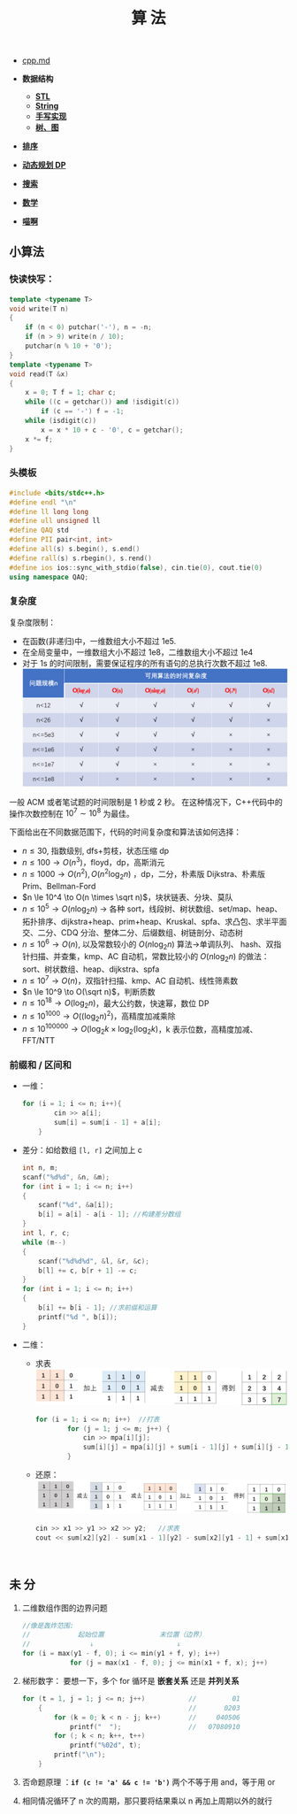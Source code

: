   <h1 align="center"><b>算 法</b></h1><br>

- [cpp.md](../Cpp.md)

- **数据结构**
  - **[STL](STL.md)**
  - **[String](String.md)**
  - **[手写实现](DataStruct.md)**
  - **[树、图](Tree_Graph.md)**
- **[排序](Sort.md)**
- **[动态规划 DP](DP.md)**
- **[搜索](Search.md)**
- **[数学](Math.md)**
- **[喵啊](miao.md)**

## 小算法

### 快读快写：

```cpp {.line-numbers}
template <typename T>
void write(T n)
{
    if (n < 0) putchar('-'), n = -n;
    if (n > 9) write(n / 10);
    putchar(n % 10 + '0');
}
template <typename T>
void read(T &x)
{
    x = 0; T f = 1; char c;
    while ((c = getchar()) and !isdigit(c))
        if (c == '-') f = -1;
    while (isdigit(c))
        x = x * 10 + c - '0', c = getchar();
    x *= f;
}
```

### 头模板

```cpp {.line-numbers}
#include <bits/stdc++.h>
#define endl "\n"
#define ll long long
#define ull unsigned ll
#define QAQ std
#define PII pair<int, int>
#define all(s) s.begin(), s.end()
#define rall(s) s.rbegin(), s.rend()
#define ios ios::sync_with_stdio(false), cin.tie(0), cout.tie(0)
using namespace QAQ;
```

### 复杂度

复杂度限制：

- 在函数(非递归)中，一维数组大小不超过 1e5.
- 在全局变量中，一维数组大小不超过 1e8，二维数组大小不超过 1e4
- 对于 1s 的时间限制，需要保证程序的所有语句的总执行次数不超过 1e8.
  ![](./img/cpp_1.png)

一般 ACM 或者笔试题的时间限制是 1 秒或 2 秒。
在这种情况下，C++代码中的操作次数控制在 $10^7∼10^8$ 为最佳。

下面给出在不同数据范围下，代码的时间复杂度和算法该如何选择：

- $n \le 30$, 指数级别, dfs+剪枝，状态压缩 dp
- $n \le 100  \to  O(n^3)$，floyd，dp，高斯消元
- $n \le 1000  \to  O(n^2), O(n^2\log_2n)$ ，dp，二分，朴素版 Dijkstra、朴素版 Prim、Bellman-Ford
- $n \le 10^4  \to  O(n \times \sqrt n)$，块状链表、分块、莫队
- $n \le 10^5  \to  O(n\log_2n)$ $\to$ 各种 sort，线段树、树状数组、set/map、heap、拓扑排序、dijkstra+heap、prim+heap、Kruskal、spfa、求凸包、求半平面交、二分、CDQ 分治、整体二分、后缀数组、树链剖分、动态树
- $n \le 10^6  \to  O(n)$, 以及常数较小的 $O(n\log_2n)$ 算法$\to$单调队列、 hash、双指针扫描、并查集，kmp、AC 自动机，常数比较小的 $O(n\log_2n)$ 的做法：sort、树状数组、heap、dijkstra、spfa
- $n \le 10^7  \to  O(n)$，双指针扫描、kmp、AC 自动机、线性筛素数
- $n \le 10^9  \to  O(\sqrt n)$，判断质数
- $n \le 10^{18}  \to  O(\log_2n)$，最大公约数，快速幂，数位 DP
- $n \le 10^{1000}  \to  O((\log_2n)^2)$，高精度加减乘除
- $n \le 10^{100000}  \to  O(\log_2k \times \log_2(\log_2k)$，k 表示位数，高精度加减、FFT/NTT

### 前缀和 / 区间和

- 一维：
  ```cpp {.line-numbers}
  for (i = 1; i <= n; i++){
          cin >> a[i];
          sum[i] = sum[i - 1] + a[i];
      }
  ```
- 差分：如给数组 `[l, r]` 之间加上 c

  ```cpp {.line-numbers}
  int n, m;
  scanf("%d%d", &n, &m);
  for (int i = 1; i <= n; i++)
  {
      scanf("%d", &a[i]);
      b[i] = a[i] - a[i - 1]; //构建差分数组
  }
  int l, r, c;
  while (m--)
  {
      scanf("%d%d%d", &l, &r, &c);
      b[l] += c, b[r + 1] -= c;
  }
  for (int i = 1; i <= n; i++)
  {
      b[i] += b[i - 1]; //求前缀和运算
      printf("%d ", b[i]);
  }
  ```

- 二维：

  - 求表
    ![](./img/cpp_2.png)

    ```cpp {.line-numbers}
    for (i = 1; i <= n; i++)  //打表
            for (j = 1; j <= m; j++) {
                cin >> mpa[i][j];
                sum[i][j] = mpa[i][j] + sum[i - 1][j] + sum[i][j - 1] - sum[i - 1][j - 1];
            }
    ```

  - 还原：
    ![](./img/cpp_3.png)

    ```cpp {.line-numbers}
    cin >> x1 >> y1 >> x2 >> y2;   //求表
    cout << sum[x2][y2] - sum[x1 - 1][y2] - sum[x2][y1 - 1] + sum[x1 - 1][y1 - 1];
    ```

<br>

## 未 分

1.  二维数组作图的边界问题

    ```cpp {.line-numbers}
    //像是轰炸范围:
    //            起始位置              末位置（边界）
    //               ↓                     ↓
    for (i = max(y1 - f, 0); i <= min(y1 + f, y); i++)
                for (j = max(x1 - f, 0); j <= min(x1 + f, x); j++)
    ```

2.  梯形数字： 要想一下，多个 for 循环是 **嵌套关系** 还是 **并列关系**

    ```cpp {.line-numbers}
    for (t = 1, j = 1; j <= n; j++)           //         01
        {                                     //       0203
            for (k = 0; k < n - j; k++)       //     040506
                printf("  ");                 //   07080910
            for (; k < n; k++, t++)
                printf("%02d", t);
            printf("\n");
        }
    ```

3.  否命题原理 ：**`if (c != 'a' && c != 'b')`** 两个不等于用 and，等于用 or

4.  相同情况循环了 n 次的周期，那只要将结果乘以 n 再加上周期以外的就行
